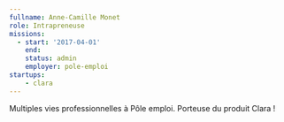 ```yaml
---
fullname: Anne-Camille Monet
role: Intrapreneuse
missions:
  - start: '2017-04-01'
    end:
    status: admin
    employer: pole-emploi
startups:
    - clara
---
```


Multiples vies professionnelles à Pôle emploi. Porteuse du produit Clara !
